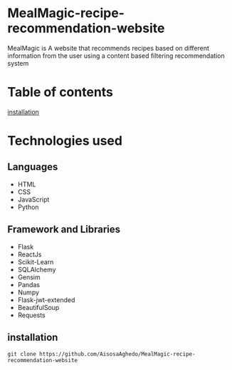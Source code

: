 # MealMagic-recipe-recommendation-website
MealMagic is A website that recommends recipes based on different information from the user using a content based filtering recommendation system

# Table of contents
[installation](#installation)

# Technologies used
## Languages
- HTML
- CSS
- JavaScript
- Python
## Framework and Libraries
- Flask
- ReactJs
- Scikit-Learn
- SQLAlchemy
- Gensim
- Pandas
- Numpy
- Flask-jwt-extended
- BeautifulSoup
- Requests

## installation
```
git clone https://github.com/AisosaAghedo/MealMagic-recipe-recommendation-website
```

